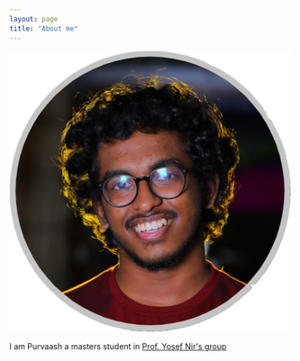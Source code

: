 ```yaml
---
layout: page
title: "About me"
---
```

<img alt="A picture of me" src="/assets/images/Purvaash_circular_crop.jpg" width="500" height="500">

I am Purvaash a masters student in [Prof. Yosef Nir's group](https://www.weizmann.ac.il/particle/nir/group-members)